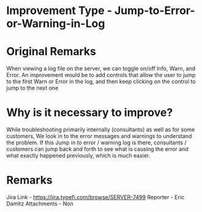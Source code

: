# Improvement Type - Jump-to-Error-or-Warning-in-Log  

# Original Remarks 

When viewing a log file on the server, we can toggle on/off Info, Warn, and Error. An improvement would be to add controls that allow the user to jump to the first Warn or Error in the log, and then keep clicking on the control to jump to the next one 

# Why is it necessary to improve?

While troubleshooting primarily internally (consultants) as well as for some customers, We look in to the error messages and warnings to understand the problem. If this Jump in to error / warning log is there, consultants / customers can jump back and forth to see what is causing the error and what exactly happened previously, which is much easier.



# Remarks 

Jira Link - https://jira.typefi.com/browse/SERVER-7499
Reporter -  Eric Damitz
Attachments - Non

